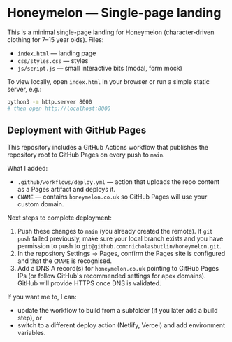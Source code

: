 # Honeymelon — Single-page landing

This is a minimal single-page landing for Honeymelon (character-driven clothing for 7–15 year olds). Files:

- `index.html` — landing page
- `css/styles.css` — styles
- `js/script.js` — small interactive bits (modal, form mock)

To view locally, open `index.html` in your browser or run a simple static server, e.g.: 

```bash
python3 -m http.server 8000
# then open http://localhost:8000
```

## Deployment with GitHub Pages

This repository includes a GitHub Actions workflow that publishes the repository root to GitHub Pages on every push to `main`.

What I added:
- `.github/workflows/deploy.yml` — action that uploads the repo content as a Pages artifact and deploys it.
- `CNAME` — contains `honeymelon.co.uk` so GitHub Pages will use your custom domain.

Next steps to complete deployment:
1. Push these changes to `main` (you already created the remote). If `git push` failed previously, make sure your local branch exists and you have permission to push to `git@github.com:nicholasbutlin/honeymelon.git`.
2. In the repository Settings → Pages, confirm the Pages site is configured and that the `CNAME` is recognised.
3. Add a DNS A record(s) for `honeymelon.co.uk` pointing to GitHub Pages IPs (or follow GitHub's recommended settings for apex domains). GitHub will provide HTTPS once DNS is validated.

If you want me to, I can:
- update the workflow to build from a subfolder (if you later add a build step), or
- switch to a different deploy action (Netlify, Vercel) and add environment variables.
